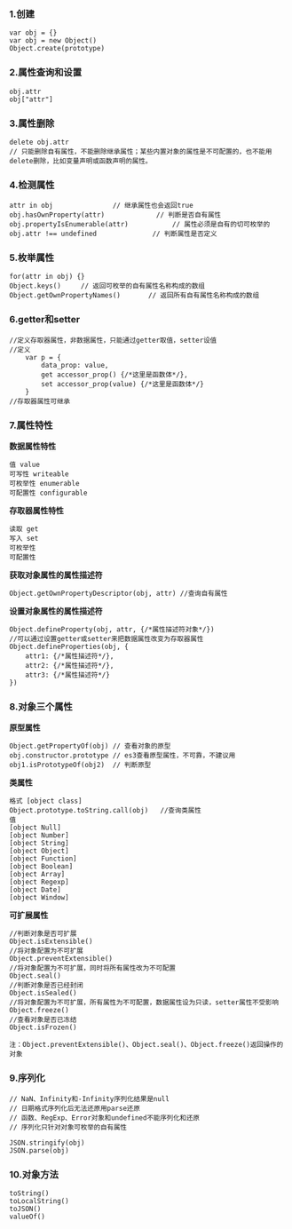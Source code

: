 ### 1.创建 ###

	var obj = {}
	var obj = new Object()
	Object.create(prototype)
### 2.属性查询和设置

	obj.attr
	obj["attr"]
### 3.属性删除

	delete obj.attr
	// 只能删除自有属性，不能删除继承属性；某些内置对象的属性是不可配置的，也不能用delete删除，比如变量声明或函数声明的属性。
### 4.检测属性

	attr in obj               // 继承属性也会返回true
	obj.hasOwnProperty(attr)             // 判断是否自有属性
	obj.propertyIsEnumerable(attr)           // 属性必须是自有的切可枚举的
	obj.attr !== undefined              // 判断属性是否定义
### 5.枚举属性

	for(attr in obj) {}
	Object.keys()     // 返回可枚举的自有属性名称构成的数组
	Object.getOwnPropertyNames()       // 返回所有自有属性名称构成的数组
### 6.getter和setter

	//定义存取器属性，非数据属性，只能通过getter取值，setter设值
	//定义
		var p = {
		    data_prop: value,
		    get accessor_prop() {/*这里是函数体*/},
		    set accessor_prop(value) {/*这里是函数体*/}
		}
	//存取器属性可继承

### 7.属性特性

**数据属性特性**

	值 value
	可写性 writeable
	可枚举性 enumerable
	可配置性 configurable
**存取器属性特性**

	读取 get
	写入 set
	可枚举性
	可配置性
**获取对象属性的属性描述符**

	Object.getOwnPropertyDescriptor(obj, attr) //查询自有属性
**设置对象属性的属性描述符**

	Object.defineProperty(obj, attr, {/*属性描述符对象*/})
	//可以通过设置getter或setter来把数据属性改变为存取器属性
	Object.defineProperties(obj, {
		attr1: {/*属性描述符*/},
		attr2: {/*属性描述符*/},
		attr3: {/*属性描述符*/}
	})


### 8.对象三个属性

**原型属性**

	Object.getPropertyOf(obj) // 查看对象的原型
	obj.constructor.prototype // es3查看原型属性，不可靠，不建议用
	obj1.isPrototypeOf(obj2)  // 判断原型

**类属性**

	格式 [object class]
	Object.prototype.toString.call(obj)   //查询类属性
	值
	[object Null]
	[object Number]
	[object String]
	[object Object]
	[object Function]
	[object Boolean]
	[object Array]
	[object Regexp]
	[object Date]
	[object Window]
**可扩展属性**

	//判断对象是否可扩展
	Object.isExtensible()
	//将对象配置为不可扩展
	Object.preventExtensible()
	//将对象配置为不可扩展，同时将所有属性改为不可配置
	Object.seal()
	//判断对象是否已经封闭
	Object.isSealed()
	//将对象配置为不可扩展，所有属性为不可配置，数据属性设为只读，setter属性不受影响
	Object.freeze()
	//查看对象是否已冻结
	Object.isFrozen()

	注：Object.preventExtensible()、Object.seal()、Object.freeze()返回操作的对象

### 9.序列化

	// NaN、Infinity和-Infinity序列化结果是null
	// 日期格式序列化后无法还原用parse还原
	// 函数、RegExp、Error对象和undefined不能序列化和还原
	// 序列化只针对对象可枚举的自有属性

	JSON.stringify(obj)
	JSON.parse(obj)

### 10.对象方法

	toString()
	toLocalString()
	toJSON()
	valueOf()
